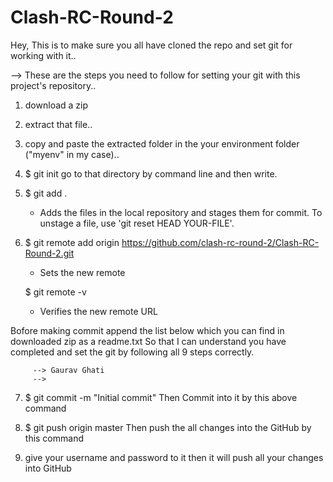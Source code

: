 # Clash-RC-Round-2

Hey, This is to make sure you all have cloned the repo and set git for working with it..

--> These are the steps you need to follow for setting your git with this project's repository..

1) download a zip

2) extract that file..

3) copy and paste the extracted folder in the your environment folder ("myenv" in my case)..

4) $ git init
   go to that directory by command line and then write.
   

5) $ git add .
   - Adds the files in the local repository and stages them for commit. To unstage a file, use 'git reset HEAD YOUR-FILE'.

6) $ git remote add origin https://github.com/clash-rc-round-2/Clash-RC-Round-2.git
   - Sets the new remote
 
   $ git remote -v   
   - Verifies the new remote URL

   
Bofore making commit append the list below which you can find in downloaded zip as a readme.txt So that I can understand you have completed and set the git by following all 9 steps correctly.
         
         --> Gaurav Ghati 
         --> 
   
7) $ git commit -m "Initial commit"
   Then Commit into it by this above command
   
   
8) $ git push origin master
   Then push the all changes into the GitHub by this command
   
9) give your username and password to it
   then it will push all your changes into GitHub
   
   
   
